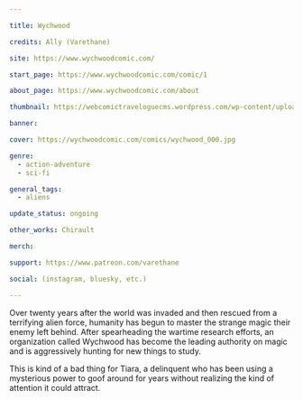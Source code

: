 ```yaml
---

title: Wychwood

credits: Ally (Varethane)

site: https://www.wychwoodcomic.com/

start_page: https://www.wychwoodcomic.com/comic/1

about_page: https://www.wychwoodcomic.com/about

thumbnail: https://webcomictraveloguecms.wordpress.com/wp-content/uploads/2024/02/hubbox_wychwood.png

banner:

cover: https://wychwoodcomic.com/comics/wychwood_000.jpg

genre: 
  - action-adventure
  - sci-fi

general_tags: 
  - aliens

update_status: ongoing

other_works: Chirault

merch: 

support: https://www.patreon.com/varethane

social: (instagram, bluesky, etc.)

---
```


Over twenty years after the world was invaded and then rescued from a terrifying alien force, humanity has begun to master the strange magic their enemy left behind. After spearheading the wartime research efforts, an organization called Wychwood has become the leading authority on magic and is aggressively hunting for new things to study.

This is kind of a bad thing for Tiara, a delinquent who has been using a mysterious power to goof around for years without realizing the kind of attention it could attract.